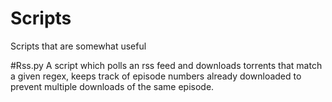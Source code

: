 # Scripts
Scripts that are somewhat useful

#Rss.py
A script which polls an rss feed and downloads torrents that match a given regex, keeps track of episode numbers already downloaded to prevent multiple downloads of the same episode. 
